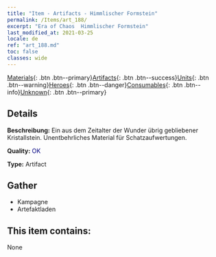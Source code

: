 ```yaml
---
title: "Item - Artifacts - Himmlischer Formstein"
permalink: /Items/art_188/
excerpt: "Era of Chaos  Himmlischer Formstein"
last_modified_at: 2021-03-25
locale: de
ref: "art_188.md"
toc: false
classes: wide
---
```

 [Materials](/de/Items/){: .btn .btn--primary}[Artifacts](/de/Items/Artifacts/){: .btn .btn--success}[Units](/de/Items/Units/){: .btn .btn--warning}[Heroes](/de/Items/Heroes/){: .btn .btn--danger}[Consumables](/de/Items/Consumables/){: .btn .btn--info}[Unknown](/de/Items/Unknown/){: .btn .btn--primary}

## Details
 **Beschreibung:** Ein aus dem Zeitalter der Wunder übrig gebliebener Kristallstein. Unentbehrliches Material für Schatzaufwertungen.

 **Quality:** <span style="color: #000080">OK</span>

 **Type:** Artifact

## Gather

*    Kampagne 
*    Artefaktladen 

## This item contains:

  None

